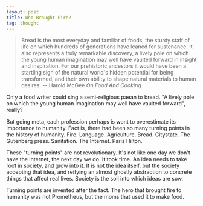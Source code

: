 ```yaml
---
layout: post
title: Who Brought Fire?
tag: thought
---
```


> Bread is the most everyday and familiar of foods, the sturdy staff of life on which hundreds of generations have leaned for sustenance. It also represents a truly remarkable discovery, a lively pole on which the young human imagination may well have vaulted forward in insight and inspiration. For our prehistoric ancestors it would have been a startling sign of the natural world's hidden potential for being transformed, and their own ability to shape natural materials to human desires. --  Harold McGee _On Food And Cooking_

Only a food writer could sing a semi-religious paean to bread. "A
lively pole on which the young human imagination may well have vaulted
forward", really?

But going meta, each profession perhaps is wont to overestimate its
importance to humanity. Fact is, there had been so many turning points
in the history of humanity. Fire. Language. Agriculture.
Bread. Citystate. The Gutenberg press. Sanitation. The Internet. Paris
Hilton.

These "turning points" are not revolutionary. It's not like one day we
don't have the Internet, the next day we do. It took time. An idea
needs to take root in society, and grow into it. It is not the idea
itself, but the society accepting that idea, and reifying an almost
ghostly abstraction to concrete things that affect real lives. Society
is the soil into which ideas are sow.

Turning points are invented after the fact. The hero that brought fire
to humanity was not Prometheus, but the moms that used it to make food.

